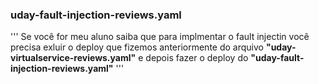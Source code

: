 ### uday-fault-injection-reviews.yaml
'''
Se você for meu aluno saiba que para implmentar o fault injectin você precisa exluir o deploy que fizemos anteriormente do arquivo **"uday-virtualservice-reviews.yaml"** e depois fazer o deploy do **"uday-fault-injection-reviews.yaml"**
'''